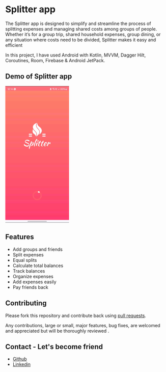 
# Splitter app

The Splitter app is designed to simplify and streamline the process of splitting expenses and managing shared costs among groups of people. Whether it’s for a group trip, shared household expenses, group dining, or any situation where costs need to be divided, Splitter makes it easy and efficient

In this project, I have used Android with Kotlin, MVVM, Dagger Hilt, Coroutines, Room, Firebase & Android JetPack.


## Demo of Splitter app

<img width="200px"   src="https://github.com/ShashankKasera/Splitwise-Expense-Manager/blob/master/media/GIF-240801_162036.gif"></br>


## Features

- Add groups and friends
- Split expenses
- Equal splits
- Calculate total balances
- Track balances
- Organize expenses
- Add expenses easily
- Pay friends back


## Contributing

Please fork this repository and contribute back using
[pull requests](https://github.com/ShashankKasera).

Any contributions, large or small, major features, bug fixes, are welcomed and appreciated but will be thoroughly reviewed .


## Contact - Let's become friend


- [Github](https://github.com/ShashankKasera)
- [Linkedin](https://www.linkedin.com/in/shashankkasera/)


